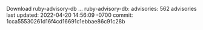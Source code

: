 Download ruby-advisory-db ...
ruby-advisory-db:
  advisories:	562 advisories
  last updated:	2022-04-20 14:56:09 -0700
  commit:	1cca55530261d16f4cd16691c1ebbae86c91c28b
